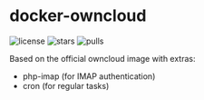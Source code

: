 # docker-owncloud
![license](https://img.shields.io/github/license/sesceu/owncloud.svg "license")
![stars](https://img.shields.io/docker/stars/sesceu/owncloud.svg "stars")
![pulls](https://img.shields.io/docker/pulls/sesceu/owncloud.svg "pulls")

Based on the official owncloud image with extras:
* php-imap (for IMAP authentication)
* cron (for regular tasks)

